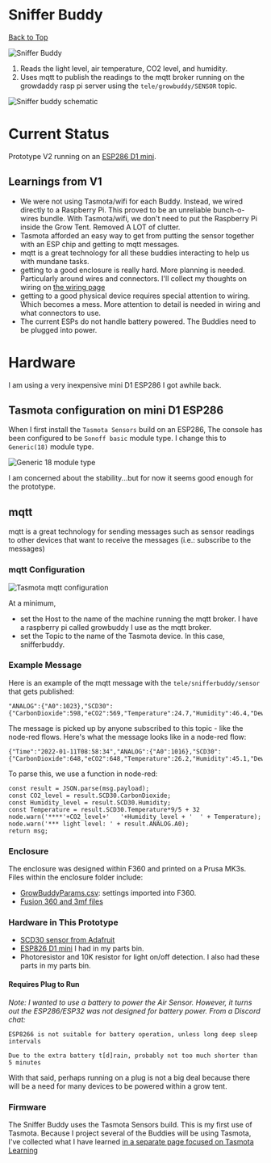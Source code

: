 # Sniffer Buddy 
[Back to Top](../README.md)

![Sniffer Buddy](../images/Sniffer_Buddy.JPEG)

1) Reads the light level, air temperature, CO2 level, and humidity.
2) Uses mqtt to publish the readings to the mqtt broker running on the growdaddy rasp pi server using the `tele/growbuddy/SENSOR` topic.

![Sniffer buddy schematic](../images/Sniffer_Buddy_Schematic.png)
# Current Status
Prototype V2 running on an [ESP286 D1 mini](https://i2.wp.com/randomnerdtutorials.com/wp-content/uploads/2019/05/ESP8266-WeMos-D1-Mini-pinout-gpio-pin.png?quality=100&strip=all&ssl=1).
## Learnings from V1
- We were not using Tasmota/wifi for each Buddy.  Instead, we wired directly to a Raspberry Pi.  This proved to be an unreliable bunch-o-wires bundle.  With Tasmota/wifi, we don't need to put the Raspberry Pi inside the Grow Tent.  Removed A LOT of clutter.
- Tasmota afforded an easy way to get from putting the sensor together with an ESP chip and getting to mqtt messages.
- mqtt is a great technology for all these buddies interacting to help us with mundane tasks.
- getting to a good enclosure is really hard. More planning is needed.  Particularly around wires and connectors.  I'll collect my thoughts on wiring on [the wiring page](WIRING_and_connectors.md)
- getting to a good physical device requires special attention to wiring.  Which becomes a mess.  More attention to detail is needed in wiring and what connectors to use.
- The current ESPs do not handle battery powered.  The Buddies need to be plugged into power.
# Hardware
I am using a very inexpensive mini D1 ESP286 I got awhile back. 
## Tasmota configuration on mini D1 ESP286
When I first install the `Tasmota Sensors` build on an ESP286, The console has been configured to be `Sonoff basic` module type.  I change this to `Generic(18)` module type.

![Generic 18 module type](../images/snifferbuddy_tasmota_screen.jpg)



 I am concerned about the stability...but for now it seems good enough for the prototype.

## mqtt
mqtt is a great technology for sending messages such as sensor readings to other devices that want to receive the messages (i.e.: subscribe to the messages)

### mqtt Configuration

![Tasmota mqtt configuration](/images/tasmota_mqtt.jpg)

At a minimum, 
- set the Host to the name of the machine running the mqtt broker.  I have a raspberry pi called growbuddy I use as the mqtt broker.
- set the Topic to the name of the Tasmota device.  In this case, snifferbuddy.

### Example Message

Here is an example of the mqtt message with the `tele/snifferbuddy/sensor` that gets published:
```
"ANALOG":{"A0":1023},"SCD30":{"CarbonDioxide":598,"eCO2":569,"Temperature":24.7,"Humidity":46.4,"DewPoint":12.4}
```
The message is picked up by anyone subscribed to this topic - like the node-red flows.
Here's what the message looks like in a node-red flow:
```
{"Time":"2022-01-11T08:58:34","ANALOG":{"A0":1016},"SCD30":{"CarbonDioxide":648,"eCO2":648,"Temperature":26.2,"Humidity":45.1,"DewPoint":13.3},"TempUnit":"C"}
```
To parse this, we use a function in node-red:
```
const result = JSON.parse(msg.payload);
const CO2_level = result.SCD30.CarbonDioxide;
const Humidity_level = result.SCD30.Humidity;
const Temperature = result.SCD30.Temperature*9/5 + 32
node.warn('****'+CO2_level+'   '+Humidity_level + '  ' + Temperature);
node.warn('*** light level: ' + result.ANALOG.A0);
return msg;
```


### Enclosure
The enclosure was designed within F360 and printed on a Prusa MK3s.  Files within the enclosure folder include:
- [GrowBuddyParams.csv](https://github.com/solarslurpi/GrowBuddy/blob/main/enclosure/GrowBuddyParams.csv): settings imported into F360.
- [Fusion 360 and 3mf files](https://github.com/solarslurpi/GrowBuddy/tree/main/enclosure)
### Hardware in This Prototype
- [SCD30 sensor from Adafruit](https://www.adafruit.com/product/4867)
- [ESP826 D1 mini](https://i2.wp.com/randomnerdtutorials.com/wp-content/uploads/2019/05/ESP8266-WeMos-D1-Mini-pinout-gpio-pin.png?quality=100&strip=all&ssl=1) I had in my parts bin.
- Photoresistor and 10K resistor for light on/off detection.  I also had these parts in my parts bin.

#### Requires Plug to Run

_Note: I wanted to use a battery to power the Air Sensor.  However, it turns out the ESP286/ESP32 was not designed for battery power. From a Discord chat:_
```
ESP8266 is not suitable for battery operation, unless long deep sleep intervals

Due to the extra battery t[d]rain, probably not too much shorter than 5 minutes
```
With that said, perhaps running on a plug is not a big deal because there will be a need for many devices to be powered within a grow tent.

### Firmware
The Sniffer Buddy uses the Tasmota Sensors build.  This is my first use of Tasmota.  Because I project several of the Buddies will be using Tasmota, I've collected what I have learned [in a separate page focused on Tasmota Learning](../pages/Tasmota_learnings.md)